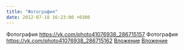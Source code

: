 ```yaml
---
title: "Фотография"
date: 2012-07-18 16:23:00 +0300
---
```


Фотография
<a class="vk-attach" href="https://vk.com/photo41076938_286715157">https://vk.com/photo41076938_286715157</a>
Фотография
<a class="vk-attach" href="https://vk.com/photo41076938_286715162">https://vk.com/photo41076938_286715162</a>
<a class="vk-attach" href="https://vk.com/photo41076938_286715157">Вложение</a>
<a class="vk-attach" href="https://vk.com/photo41076938_286715162">Вложение</a>
